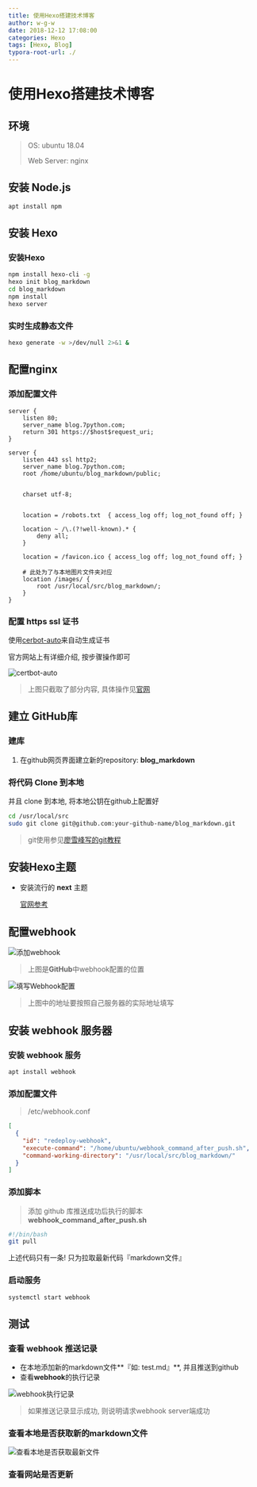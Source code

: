 ```yaml
---
title: 使用Hexo搭建技术博客
author: w-g-w
date: 2018-12-12 17:08:00
categories: Hexo
tags: [Hexo, Blog]
typora-root-url: ./
---
```




# 使用Hexo搭建技术博客

## 环境

>OS: ubuntu 18.04
>
>Web Server: nginx





## 安装 Node.js

```bash
apt install npm
```



## 安装 Hexo

### 安装Hexo

```bash
npm install hexo-cli -g
hexo init blog_markdown
cd blog_markdown
npm install
hexo server
```

### 实时生成静态文件

```bash
hexo generate -w >/dev/null 2>&1 &
```



## 配置nginx

### 添加配置文件

```nginx
server {
    listen 80;
    server_name blog.7python.com;
    return 301 https://$host$request_uri; 
}

server {
    listen 443 ssl http2;
    server_name blog.7python.com;
    root /home/ubuntu/blog_markdown/public;


    charset utf-8;


    location = /robots.txt  { access_log off; log_not_found off; }

    location ~ /\.(?!well-known).* {
        deny all;
    }

    location = /favicon.ico { access_log off; log_not_found off; }

    # 此处为了与本地图片文件夹对应
    location /images/ {
        root /usr/local/src/blog_markdown/;
    }
}

```

### 配置 https ssl 证书

使用[cerbot-auto](https://certbot.eff.org/)来自动生成证书

官方网站上有详细介绍, 按步骤操作即可

![certbot-auto](/images/certbot-auto.png)

> 上图只截取了部分内容, 具体操作见[官网](https://certbot.eff.org/lets-encrypt/ubuntubionic-nginx)

## 建立 GitHub库

### 建库

1. 在github网页界面建立新的repository: **blog_markdown**

### 将代码 Clone 到本地

并且 clone 到本地, 将本地公钥在github上配置好

```bash
cd /usr/local/src
sudo git clone git@github.com:your-github-name/blog_markdown.git
```



>  git使用参见[廖雪峰写的git教程](https://www.liaoxuefeng.com/wiki/0013739516305929606dd18361248578c67b8067c8c017b000)

## 安装Hexo主题

- 安装流行的 **next** 主题

  [官网参考](http://theme-next.iissnan.com/getting-started.html)



## 配置webhook

![添加webhook](/images/配置github的webhook.png)

> 上图是**GitHub**中webhook配置的位置

![填写Webhook配置](/images/webhook配置填写.png)

> 上图中的地址要按照自己服务器的实际地址填写



## 安装 webhook 服务器

### 安装 webhook 服务

```bash
apt install webhook
```

### 添加配置文件

> /etc/webhook.conf

```json
[
  {
    "id": "redeploy-webhook",
    "execute-command": "/home/ubuntu/webhook_command_after_push.sh",
    "command-working-directory": "/usr/local/src/blog_markdown/"
  }
]
```

### 添加脚本

> 添加 github 库推送成功后执行的脚本 **webhook_command_after_push.sh**

```bash
#!/bin/bash
git pull
```

上述代码只有一条! 只为拉取最新代码『markdown文件』

### 启动服务

```bash
systemctl start webhook
```

## 测试

### 查看 webhook 推送记录

- 在本地添加新的markdown文件**『如: test.md』**, 并且推送到github
- 查看**webhook**的执行记录

![webhook执行记录](/images/webhook执行记录.png)

> 如果推送记录显示成功, 则说明请求webhook server端成功



### 查看本地是否获取新的markdown文件

![查看本地是否获取最新文件](/images/查看本地是否获取最新文件.png)

### 查看网站是否更新

